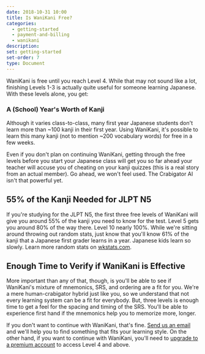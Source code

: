 ```yaml
---
date: 2018-10-31 10:00
title: Is WaniKani Free?
categories:
  - getting-started
  - payment-and-billing
  - wanikani
description:
set: getting-started
set-order: 7
type: Document
---
```


WaniKani is free until you reach Level 4. While that may not sound like a lot, finishing Levels 1-3 is actually quite useful for someone learning Japanese. With these levels alone, you get:

### A (School) Year's Worth of Kanji

Although it varies class-to-class, many first year Japanese students don't learn more than ~100 kanji in their first year. Using WaniKani, it's possible to learn this many kanji (not to mention ~200 vocabulary words) for free in a few weeks.

Even if you don't plan on continuing WaniKani, getting through the free levels before you start your Japanese class will get you so far ahead your teacher will accuse you of cheating on your kanji quizzes (this is a real story from an actual member). Go ahead, we won't feel used. The Crabigator AI isn't that powerful yet.

## 55% of the Kanji Needed for JLPT N5

If you're studying for the JLPT N5, the first three free levels of WaniKani will give you around 55% of the kanji you need to know for the test. Level 5 gets you around 80% of the way there. Level 10 nearly 100%. While we're sitting around throwing out random stats, just know that you'll know 61% of the kanji that a Japanese first grader learns in a year. Japanese kids learn so slowly. Learn more random stats on [wkstats.com](https://www.wkstats.com/#charts.jlpt).

## Enough Time to Verify if WaniKani is Effective

More important than any of that, though, is you'll be able to see if WaniKani's mixture of mnemonics, SRS, and ordering are a fit for you. We're a mere human-crabigator hybrid just like you, so we understand that not every learning system can be a fit for everybody. But, three levels is enough time to get a feel for the spacing and timing of the SRS. You'll be able to experience first hand if the mnemonics help you to memorize more, longer.

If you don't want to continue with WaniKani, that's fine. [Send us an email](mailto:hello@wanikani.com) and we'll help you to find something that fits your learning style. On the other hand, if you want to continue with WaniKani, you'll need to [upgrade to a premium account](/getting-started/account-and-membership/payment-and-billing/wanikani-premium-membership/) to access Level 4 and above.
